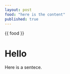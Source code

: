 ```yaml
---
layout: post
food: "here is the content"
published: true
---
```


{{ food }}

# Hello

Here is a sentece.
